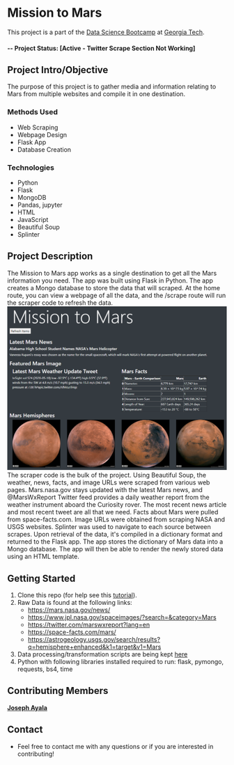 # Mission to Mars
This project is a part of the [Data Science Bootcamp](https://bootcamp.pe.gatech.edu/data/) at [Georgia Tech](https://bootcamp.pe.gatech.edu/).

#### -- Project Status: [Active - Twitter Scrape Section Not Working]

## Project Intro/Objective
The purpose of this project is to gather media and information relating to Mars from multiple websites and compile it in one destination.

### Methods Used
* Web Scraping
* Webpage Design
* Flask App
* Database Creation

### Technologies
* Python
* Flask
* MongoDB
* Pandas, jupyter
* HTML
* JavaScript
* Beautiful Soup
* Splinter

## Project Description
The Mission to Mars app works as a single destination to get all the Mars information you need. The app was built using Flask in Python. The app creates a Mongo database to store the data that will scraped. At the home route, you can view a webpage of all the data, and the /scrape route will run the scraper code to refresh the data.
![whole_page](Mission_to_Mars/Images/whole_page.png)
The scraper code is the bulk of the project. Using Beautiful Soup, the weather, news, facts, and image URLs were scraped from various web pages. Mars.nasa.gov stays updated with the latest Mars news, and @MarsWxReport Twitter feed provides a daily weather report from the weather instrument aboard the Curiosity rover. The most recent news article and most recent tweet are all that we need. Facts about Mars were pulled from space-facts.com. Image URLs were obtained from scraping NASA and USGS websites. Splinter was used to navigate to each source between scrapes.
Upon retrieval of the data, it's compiled in a dictionary format and returned to the Flask app. The app stores the dictionary of Mars data into a Mongo database. The app will then be able to render the newly stored data using an HTML template.

## Getting Started

1. Clone this repo (for help see this [tutorial](https://help.github.com/articles/cloning-a-repository/)).
2. Raw Data is found at the following links:
    - https://mars.nasa.gov/news/
    - https://www.jpl.nasa.gov/spaceimages/?search=&category=Mars
    - https://twitter.com/marswxreport?lang=en
    - https://space-facts.com/mars/
    - https://astrogeology.usgs.gov/search/results?q=hemisphere+enhanced&k1=target&v1=Mars
3. Data processing/transformation scripts are being kept [here](https://github.com/joja92/web-scraping-challenge/tree/master/Mission_to_Mars)
4. Python with following libraries installed required to run: flask, pymongo, requests, bs4, time


## Contributing Members

**[Joseph Ayala](https://github.com/joja92)**

## Contact 
* Feel free to contact me with any questions or if you are interested in contributing!